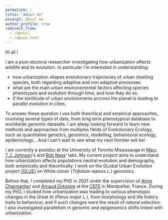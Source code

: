 ```yaml
---
permalink: /
title: "About me"
excerpt: About me
author_profile: true
redirect_from: 
  - /about/
  - /about.html
---
```


Hi all !

I am a post-doctoral researcher investigating how urbanization affects wildlife and its evolution. In particular I'm interested in understanding:
- how urbanization shapes evolutionary trajectories of urban dwelling species, both regarding adaptive and non adaptive processes.
- what are the main urban environemental factors affecting species phenotypes and evolution through time, and how they do so.
- if the similitude of urban environments accross the planet is leading to parallel evolution in cities.

To answer these question I use both theoritical and empirical approaches, involving several types of data, from long term phenotypical database to worldwide genomic datasets. I am alway looking forward to learn new methods and approaches from multiples fields of Evolutionary Ecology, such as quantitative genetics, genomics, modelling, behavioural ecology, epidemiology... And I can't wait to see what my next frontier will be!

I am currently a postdoc at the University of Toronto Mississauga in [Marc T.J. Johnson](https://evoecolab.wordpress.com/)'s and [Rob Ness](https://ness.bio/)' labs. My current project aims to understand how urbanization affects populations neutral evolution and demography, both empirically and theoritically. I work on the GLobal Urban Evolution project [(GLUE)](https://www.globalurbanevolution.com/) on White clover (_Trifolium repens L._) genomics.

Before that, I completed my PhD in 2021 under the supervision of [Anne Charmantier](https://annecharmantier.weebly.com/) and [Arnaud Grégoire](https://www.cefe.cnrs.fr/fr/recherche/ee/esp/777-c/154-arnaud-gregoire) at the [CEFE](https://www.cefe.cnrs.fr/en/) in Montpellier, France. During my PhD, I studied how urbanization was leading to various phenotypic changes in the Great tit (_Parus major L._), from morphology and life history traits to behaviour, and if such changes were the result of natural selection. I also investigated parallelism in genomic and epigenomics shifts linked with urbanization.
 


